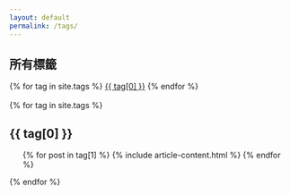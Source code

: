 ```yaml
---
layout: default
permalink: /tags/
---
```



<div class="container">
    <h2>所有標籤</h2>
</div>	
<div class="tags-expo container">
  <div class="tags-expo-list">
    {% for tag in site.tags %}
    <a href="#{{ tag[0] | slugify }}" class="post-tag">{{ tag[0] }}</a>
    {% endfor %}
  </div>
  <br/>
  <div class="tags-expo-section">
    {% for tag in site.tags %}	
	<div class="container">
    <h2 id="{{ tag[0] | slugify }}">{{ tag[0] }}</h2>
	</div>	
    <ul class="tags-expo-posts">
      {% for post in tag[1] %}
       {% include article-content.html %}
      {% endfor %}
    </ul>
    {% endfor %}
  </div>
</div>